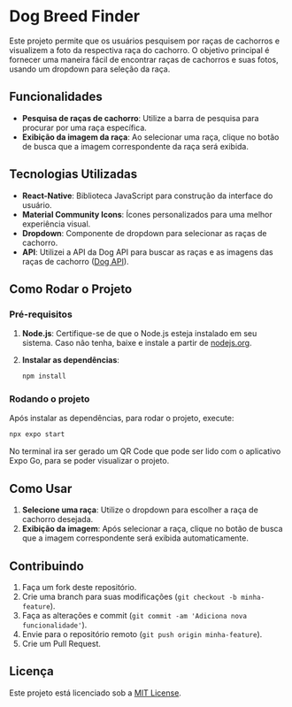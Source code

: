 # Dog Breed Finder

Este projeto permite que os usuários pesquisem por raças de cachorros e visualizem a foto da respectiva raça do cachorro. O objetivo principal é fornecer uma maneira fácil de encontrar raças de cachorros e suas fotos, usando um dropdown para seleção da raça.

## Funcionalidades

- **Pesquisa de raças de cachorro**: Utilize a barra de pesquisa para procurar por uma raça específica.
- **Exibição da imagem da raça**: Ao selecionar uma raça, clique no botão de busca que a imagem correspondente da raça será exibida.

## Tecnologias Utilizadas

- **React-Native**: Biblioteca JavaScript para construção da interface do usuário.
- **Material Community Icons**: Ícones personalizados para uma melhor experiência visual.
- **Dropdown**: Componente de dropdown para selecionar as raças de cachorro.
- **API**: Utilizei a API da Dog API para buscar as raças e as imagens das raças de cachorro ([Dog API](https://dog.ceo/dog-api/)).

## Como Rodar o Projeto

### Pré-requisitos

1. **Node.js**: Certifique-se de que o Node.js esteja instalado em seu sistema. Caso não tenha, baixe e instale a partir de [nodejs.org](https://nodejs.org/).

2. **Instalar as dependências**:
   ```bash
   npm install
   ```

### Rodando o projeto

Após instalar as dependências, para rodar o projeto, execute:

```bash
npx expo start
```

No terminal ira ser gerado um QR Code que pode ser lido com o aplicativo Expo Go, para se poder visualizar o projeto.

## Como Usar

1. **Selecione uma raça**: Utilize o dropdown para escolher a raça de cachorro desejada. 
2. **Exibição da imagem**: Após selecionar a raça, clique no botão de busca que a imagem correspondente será exibida automaticamente.

## Contribuindo

1. Faça um fork deste repositório.
2. Crie uma branch para suas modificações (`git checkout -b minha-feature`).
3. Faça as alterações e commit (`git commit -am 'Adiciona nova funcionalidade'`).
4. Envie para o repositório remoto (`git push origin minha-feature`).
5. Crie um Pull Request.

## Licença

Este projeto está licenciado sob a [MIT License](LICENSE).
